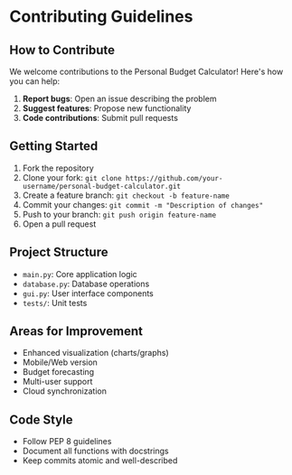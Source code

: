 # Contributing Guidelines

## How to Contribute
We welcome contributions to the Personal Budget Calculator! Here's how you can help:

1. **Report bugs**: Open an issue describing the problem
2. **Suggest features**: Propose new functionality
3. **Code contributions**: Submit pull requests

## Getting Started
1. Fork the repository
2. Clone your fork: `git clone https://github.com/your-username/personal-budget-calculator.git`
3. Create a feature branch: `git checkout -b feature-name`
4. Commit your changes: `git commit -m "Description of changes"`
5. Push to your branch: `git push origin feature-name`
6. Open a pull request

## Project Structure
- `main.py`: Core application logic
- `database.py`: Database operations
- `gui.py`: User interface components
- `tests/`: Unit tests

## Areas for Improvement
- Enhanced visualization (charts/graphs)
- Mobile/Web version
- Budget forecasting
- Multi-user support
- Cloud synchronization

## Code Style
- Follow PEP 8 guidelines
- Document all functions with docstrings
- Keep commits atomic and well-described
